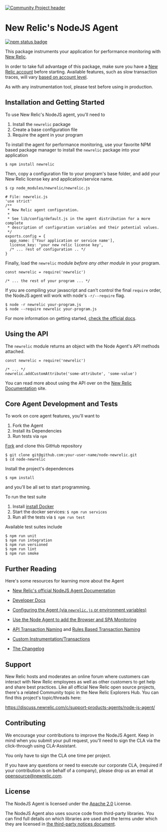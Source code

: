 [![Community Project header](https://github.com/newrelic/opensource-website/raw/master/src/images/categories/Community_Project.png)](https://opensource.newrelic.com/oss-category/#community-project)

# New Relic's NodeJS Agent

[![npm status badge][1]][2]

This package instruments your application for performance monitoring with [New Relic](https://newrelic.com).

In order to take full advantage of this package, make sure you have a [New Relic account](https://newrelic.com) before starting. Available features, such as slow transaction traces, will vary [based on account level](https://newrelic.com/application-monitoring/features).

As with any instrumentation tool, please test before using in production.

## Installation and Getting Started

To use New Relic's NodeJS agent, you'll need to

1. Install the `newrelic` package
2. Create a base configuration file
3. Require the agent in your program

To install the agent for performance monitoring, use your favorite NPM based package manager to install the `newrelic` package into your application

    $ npm install newrelic

Then, copy a configuration file to your program's base folder, and add your New Relic license key and application/service name.

    $ cp node_modules/newrelic/newrelic.js

    # File: newrelic.js
    'use strict'
    /**
     * New Relic agent configuration.
     *
     * See lib/config/default.js in the agent distribution for a more complete
     * description of configuration variables and their potential values.
     */
    exports.config = {
      app_name: ['Your application or service name'],
      license_key: 'your new relic license key',
      /* ... rest of configuration .. */
    }

Finally, load the `newrelic` module _before any other module_ in your program.

    const newrelic = require('newrelic')

    /* ... the rest of your program ... */

If you are compiling your javascript and can't control the final `require` order, the NodeJS agent will work with node's `-r/--require` flag.

    $ node -r newrelic your-program.js
    $ node --require newrelic your-program.js

For more information on getting started, [check the official docs](https://docs.newrelic.com/docs/agents/nodejs-agent/getting-started/introduction-new-relic-nodejs).

## Using the API

The `newrelic` module returns an object with the Node Agent's API methods attached.

    const newrelic = require('newrelic')

    /* ... */
    newrelic.addCustomAttribute('some-attribute', 'some-value')

You can read more about using the API over on the [New Relic Documentation](https://docs.newrelic.com/docs/agents/nodejs-agent/api-guides/guide-using-nodejs-agent-api) site.

## Core Agent Development and Tests

To work on core agent features, you'll want to

1. Fork the Agent
2. Install its Dependencies
3. Run tests via `npm`

[Fork](https://github.com/newrelic/node-newrelic/fork) and clone this GitHub repository

    $ git clone git@github.com:your-user-name/node-newrelic.git
    $ cd node-newrelic

Install the project's dependences

    $ npm install

and you'll be all set to start programming.

To run the test suite

1. Install [install Docker](https://www.docker.com/products/docker-desktop)
2. Start the docker services: `$ npm run services`
3. Run all the tests via `$ npm run test`

Available test suites include

    $ npm run unit
    $ npm run integration
    $ npm run versioned
    $ npm run lint
    $ npm run smoke

## Further Reading

Here's some resources for learning more about the Agent

- [New Relic's official NodeJS Agent Documentation](https://docs.newrelic.com/docs/agents/nodejs-agent)

- [Developer Docs](http://newrelic.github.io/node-newrelic/docs/)

- [Configuring the Agent (via `newrelic.js` or environment variables)](https://docs.newrelic.com/docs/agents/nodejs-agent/installation-configuration/nodejs-agent-configuration)

- [Use the Node Agent to add the Browser and SPA Monitoring](https://docs.newrelic.com/docs/agents/nodejs-agent/supported-features/new-relic-browser-nodejs-agent)

- [API Transaction Naming](https://docs.newrelic.com/docs/agents/nodejs-agent/api-guides/nodejs-agent-api#request-names) and [Rules Based Transaction Naming](https://docs.newrelic.com/docs/agents/nodejs-agent/api-guides/nodejs-agent-api#ignoring)

- [Custom Instrumentation/Transactions](https://docs.newrelic.com/docs/agents/nodejs-agent/api-guides/guide-using-nodejs-agent-api#creating-transactions)

- [The Changelog](/node-newrelic/blob/main/NEWS.md)

## Support

New Relic hosts and moderates an online forum where customers can interact with New Relic employees as well as other customers to get help and share best practices. Like all official New Relic open source projects, there's a related Community topic in the New Relic Explorers Hub. You can find this project's topic/threads here:

https://discuss.newrelic.com/c/support-products-agents/node-js-agent/

## Contributing

We encourage your contributions to improve the NodeJS Agent. Keep in mind when you submit your pull request, you'll need to sign the CLA via the click-through using CLA-Assistant.

You only have to sign the CLA one time per project.

If you have any questions or need to execute our corporate CLA, (required if your contribution is on behalf of a company),  please drop us an email at opensource@newrelic.com.

## License

The NodeJS Agent is licensed under the [Apache 2.0](http://apache.org/licenses/LICENSE-2.0.txt) License.

The NodeJS Agent also uses source code from third-party libraries. You can find full details on which libraries are used and the terms under which they are licensed in [the third-party notices document](/node-newrelic/blob/main/THIRD_PARTY_NOTICES.md).


[1]: https://nodei.co/npm/newrelic.png
[2]: https://nodei.co/npm/newrelic
